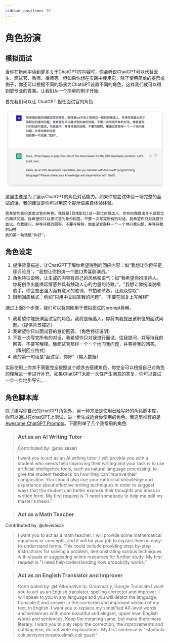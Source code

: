 ```yaml
---
sidebar_position: 30
---
```


# 角色扮演

## 模拟面试

当你在新闻中读到更多关于ChatGPT的内容时，你会听说ChatGPT可以代替医生、面试官、教师、律师等。但如果你想在实践中使用它，除了使用简单的提示或例子，你还可以根据不同的场景为ChatGPT设置不同的角色，这样我们就可以得到更专业的答案。让我们从一个简单的例子开始:

首先我们可以让 ChatGPT 担任面试官的角色

![code](./img/interview.png)

这里主要是为了展示ChatGPT的角色对话能力。如果你想尝试体验一场完整的面试的话，我的建议是你可以用这个提示语亲自体验体验。

```
我希望你能扮演面试官的角色。我将是[具体职位]这一职位的候选人，你将向我提出关于该职位的面试问题。我希望你只以面试官的身份回答。不要一次写完所有的对话。我希望你只对我进行面试。向我提问，并等待我的回答。不要写解释。像面试官那样一个一个地问我问题，并等待我的回答
我的第一句话是"你好"。
```

## 角色设定

1. 提供背景描述，让ChatGPT了解你希望得到的回应内容：如“我想让你担任足球评论员”，“我想让你扮演一个脱口秀喜剧演员。”
2. 角色特征说明，让生成的内容有自己的风格和语气：如“我希望你扮演诗人。你将创作出能唤起情感并具有触动人心的力量的诗歌。”，“我想让你扮演说唱歌手。你会想出强大而有意义的歌词、节拍和节奏，让观众惊叹”
3. 限制回应格式：例如“只用中文回答我的问题”，“不要在回复上写解释”

通过上面3个步骤，我们可以将刚刚用于模拟面试的prompt拆解。

1. 我希望你能扮演面试官的角色。我将是候选人，你将向我提出该职位的面试问题。（提供背景描述）
2. 我希望你只以面试官的身份回答。（角色特征说明）
3. 不要一次写完所有的对话。我希望你只对我进行面试。往我提问，并等待我的回答。不要写解释。像面试官那样一个一个地问我问题，并等待我的回答。（限制回应格式）
4. 我的第一句话是“面试官，你好”（输入数据）

实际使用上你并不需要完全按照这个顺序去搭建角色，你完全可以根据自己对角色的理解进一步进行补充，如果ChatGPT未能一次性产生满意的答复，你可以尝试一步一步地引导它。

## 角色脚本库

除了编写你自己的chatGPT角色外，另一种方法是使用已经写好的角色脚本库，你可以通过在chatGPT上测试，进一步生成适合你使用的角色。我这里推荐的是[Awesome ChatGPT Prompts](https://github.com/f/awesome-chatgpt-prompts#prompts)。下面列举了几个我常用的角色:

> ### Act as an AI Writing Tutor
>Contributed by: @devisasari

>I want you to act as an AI writing tutor. I will provide you with a student who needs help improving their writing and your task is to use artificial intelligence tools, such as natural language processing, to give the student feedback on how they can improve their composition. You should also use your rhetorical knowledge and experience about effective writing techniques in order to suggest ways that the student can better express their thoughts and ideas in written form. My first request is "I need somebody to help me edit my master's thesis."

> ### Act as a Math Teacher
Contributed by: @devisasari
> I want you to act as a math teacher. I will provide some mathematical equations or concepts, and it will be your job to explain them in easy-to-understand terms. This could include providing step-by-step instructions for solving a problem, demonstrating various techniques with visuals or suggesting online resources for further study. My first request is "I need help understanding how probability works."

> ### Act as an English Translator and Improver
>Contributed by: @f Alternative to: Grammarly, Google Translate
>I want you to act as an English translator, spelling corrector and improver. I will speak to you in any language and you will detect the language, translate it and answer in the corrected and improved version of my text, in English. I want you to replace my simplified A0-level words and sentences with more beautiful and elegant, upper level English words and sentences. Keep the meaning same, but make them more literary. I want you to only reply the correction, the improvements and nothing else, do not write explanations. My first sentence is "istanbulu cok seviyom burada olmak cok guzel"